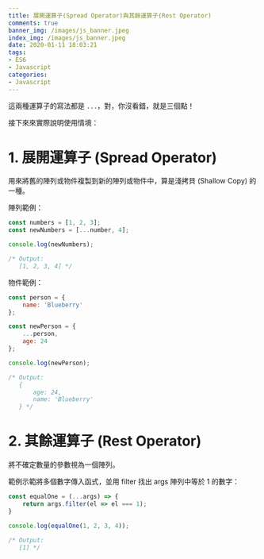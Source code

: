 ```yaml
---
title: 展開運算子(Spread Operator)與其餘運算子(Rest Operator)
comments: true
banner_img: /images/js_banner.jpeg
index_img: /images/js_banner.jpeg
date: 2020-01-11 18:03:21
tags: 
- ES6
- Javascript
categories: 
- Javascript
---
```


這兩種運算子的寫法都是 `...`，對，你沒看錯，就是三個點！

接下來來實際說明使用情境：

# 1. 展開運算子 (Spread Operator)

用來將舊的陣列或物件複製到新的陣列或物件中，算是淺拷貝 (Shallow Copy) 的一種。

陣列範例：

```js
const numbers = [1, 2, 3];
const newNumbers = [...number, 4];

console.log(newNumbers);

/* Output:
   [1, 2, 3, 4] */
```

物件範例：
```js
const person = {
    name: 'Blueberry'
};

const newPerson = {
    ...person,
    age: 24
};

console.log(newPerson);

/* Output:
   {
       age: 24,
       name: 'Blueberry'
   } */
```

# 2. 其餘運算子 (Rest Operator)

將不確定數量的參數視為一個陣列。

範例示範將多個數字傳入函式，並用 filter 找出 args 陣列中等於 1 的數字：

```js
const equalOne = (...args) => {
    return args.filter(el => el === 1);
}

console.log(equalOne(1, 2, 3, 4));

/* Output:
   [1] */
```